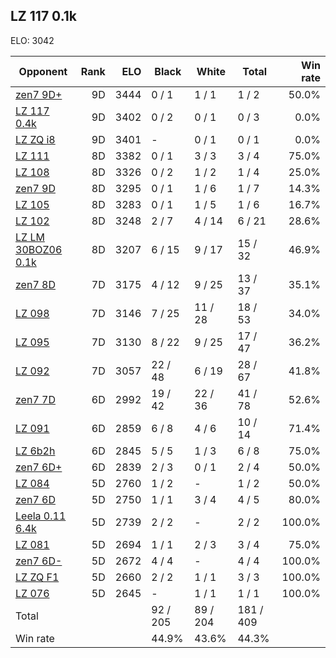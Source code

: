 ## LZ 117 0.1k ##

ELO: 3042

Opponent | Rank | ELO | Black | White | Total | Win rate
---------|-----:|----:|-------|-------|-------|-------:
[zen7 9D+](zen7%209D+.md) | 9D | 3444 | 0 / 1 | 1 / 1 | 1 / 2 | 50.0%
[LZ 117 0.4k](LZ%20117%200.4k.md) | 9D | 3402 | 0 / 2 | 0 / 1 | 0 / 3 | 0.0%
[LZ ZQ i8](LZ%20ZQ%20i8.md) | 9D | 3401 | - | 0 / 1 | 0 / 1 | 0.0%
[LZ 111](LZ%20111.md) | 8D | 3382 | 0 / 1 | 3 / 3 | 3 / 4 | 75.0%
[LZ 108](LZ%20108.md) | 8D | 3326 | 0 / 2 | 1 / 2 | 1 / 4 | 25.0%
[zen7 9D](zen7%209D.md) | 8D | 3295 | 0 / 1 | 1 / 6 | 1 / 7 | 14.3%
[LZ 105](LZ%20105.md) | 8D | 3283 | 0 / 1 | 1 / 5 | 1 / 6 | 16.7%
[LZ 102](LZ%20102.md) | 8D | 3248 | 2 / 7 | 4 / 14 | 6 / 21 | 28.6%
[LZ LM 30BOZ06 0.1k](LZ%20LM%2030BOZ06%200.1k.md) | 8D | 3207 | 6 / 15 | 9 / 17 | 15 / 32 | 46.9%
[zen7 8D](zen7%208D.md) | 7D | 3175 | 4 / 12 | 9 / 25 | 13 / 37 | 35.1%
[LZ 098](LZ%20098.md) | 7D | 3146 | 7 / 25 | 11 / 28 | 18 / 53 | 34.0%
[LZ 095](LZ%20095.md) | 7D | 3130 | 8 / 22 | 9 / 25 | 17 / 47 | 36.2%
[LZ 092](LZ%20092.md) | 7D | 3057 | 22 / 48 | 6 / 19 | 28 / 67 | 41.8%
[zen7 7D](zen7%207D.md) | 6D | 2992 | 19 / 42 | 22 / 36 | 41 / 78 | 52.6%
[LZ 091](LZ%20091.md) | 6D | 2859 | 6 / 8 | 4 / 6 | 10 / 14 | 71.4%
[LZ 6b2h](LZ%206b2h.md) | 6D | 2845 | 5 / 5 | 1 / 3 | 6 / 8 | 75.0%
[zen7 6D+](zen7%206D+.md) | 6D | 2839 | 2 / 3 | 0 / 1 | 2 / 4 | 50.0%
[LZ 084](LZ%20084.md) | 5D | 2760 | 1 / 2 | - | 1 / 2 | 50.0%
[zen7 6D](zen7%206D.md) | 5D | 2750 | 1 / 1 | 3 / 4 | 4 / 5 | 80.0%
[Leela 0.11 6.4k](Leela%200.11%206.4k.md) | 5D | 2739 | 2 / 2 | - | 2 / 2 | 100.0%
[LZ 081](LZ%20081.md) | 5D | 2694 | 1 / 1 | 2 / 3 | 3 / 4 | 75.0%
[zen7 6D-](zen7%206D-.md) | 5D | 2672 | 4 / 4 | - | 4 / 4 | 100.0%
[LZ ZQ F1](LZ%20ZQ%20F1.md) | 5D | 2660 | 2 / 2 | 1 / 1 | 3 / 3 | 100.0%
[LZ 076](LZ%20076.md) | 5D | 2645 | - | 1 / 1 | 1 / 1 | 100.0%
Total | | | 92 / 205 | 89 / 204 | 181 / 409 | 
Win rate| | | 44.9% | 43.6% | 44.3% | 
